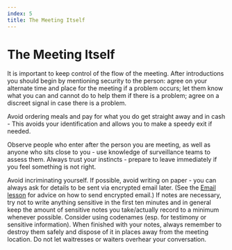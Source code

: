```yaml
---
index: 5
title: The Meeting Itself
---
```

# The Meeting Itself

It is important to keep control of the flow of the meeting. After introductions you should begin by mentioning security to the person: agree on your alternate time and place for the meeting if a problem occurs; let them know what you can and cannot do to help them if there is a problem; agree on a discreet signal in case there is a problem.

Avoid ordering meals and pay for what you do get straight away and in cash - This avoids your identification and allows you to make a speedy exit if needed.

Observe people who enter after the person you are meeting, as well as anyone who sits close to you - use knowledge of surveillance teams to assess them. Always trust your instincts - prepare to leave immediately if you feel something is not right.

Avoid incriminating yourself. If possible, avoid writing on paper - you can always ask for details to be sent via encrypted email later. (See the [Email lesson](umbrella://lesson/email) for advice on how to send encrypted email.) If notes are necessary, try not to write anything sensitive in the first ten minutes and in general keep the amount of sensitive notes you take/actually record to a minimum whenever possible. Consider using codenames (esp. for testimony or sensitive information). When finished with your notes, always remember to destroy them safely and dispose of it in places away from the meeting location. Do not let waitresses or waiters overhear your conversation.